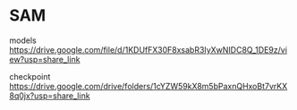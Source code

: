 # SAM

models
https://drive.google.com/file/d/1KDUfFX30F8xsabR3IyXwNIDC8Q_1DE9z/view?usp=share_link

checkpoint
https://drive.google.com/drive/folders/1cYZW59kX8m5bPaxnQHxoBt7vrKX8q0jx?usp=share_link
